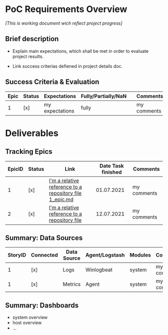 # PoC Requirements Overview
*[This is working document wich reflect project progress]*
## Brief description
- Explain main expectations, which shall be met in order to evaluate project results. 

- Link success criterias defiened in project details doc. 


## Success Criteria & Evaluation
Epic | Status | Expectations | Fully/Partially/NaN| |Comments
--- | --- | --- | --- | --- | --- 
1 | [x]  | my expectations| fully | | my comments

# Deliverables 
## Tracking Epics
EpicID |Status| Link | Date Task finished | Comments
--- | --- | --- | --- | --- 
1 |[x] | [I'm a relative reference to a repository file 1_epic.md](1_epic.md)| 01.07.2021 | my comments
2 | [x] | [I'm a relative reference to a repository file](../blob/master/LICENSE)| 12.07.2021 | my comments

## Summary: Data Sources
StoryID | Connected | Data Source | Agent/Logstash |Modules| Comments
--- | --- | --- | --- | --- | --- 
1 | [x]|  Logs| Winlogbeat | system | my comments
1 | [x]|  Metrics| Agent | system | my comments

## Summary: Dashboards
- system overview 
- host overview
- ...

